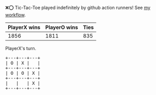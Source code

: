 :x::o: Tic-Tac-Toe played indefinitely by github action runners! See [my workflow](.github/workflows/play.yaml).

|PlayerX wins|PlayerO wins|Ties|
|-|-|-|
|1856|1811|835|

PlayerX's turn.

<pre>
+---+---+---+
| O | X |   |
+---+---+---+
| O | O | X |
+---+---+---+
|   |   | X |
+---+---+---+
</pre>